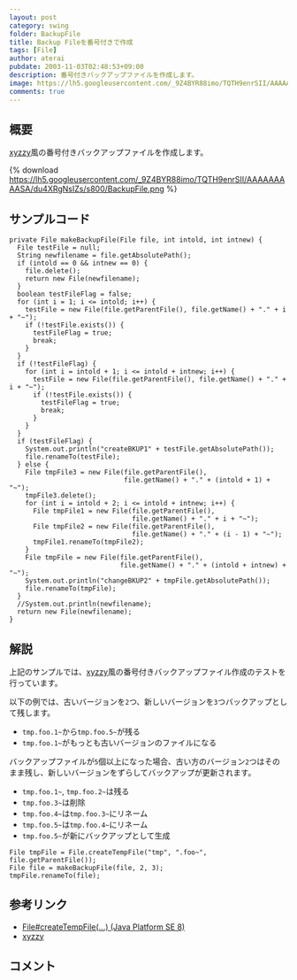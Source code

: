 ```yaml
---
layout: post
category: swing
folder: BackupFile
title: Backup Fileを番号付きで作成
tags: [File]
author: aterai
pubdate: 2003-11-03T02:48:53+09:00
description: 番号付きバックアップファイルを作成します。
image: https://lh5.googleusercontent.com/_9Z4BYR88imo/TQTH9enrSII/AAAAAAAAASA/du4XRgNsIZs/s800/BackupFile.png
comments: true
---
```

## 概要
[xyzzy](https://ateraimemo.com/xyzzy.html)風の番号付きバックアップファイルを作成します。

{% download https://lh5.googleusercontent.com/_9Z4BYR88imo/TQTH9enrSII/AAAAAAAAASA/du4XRgNsIZs/s800/BackupFile.png %}

## サンプルコード
<pre class="prettyprint"><code>private File makeBackupFile(File file, int intold, int intnew) {
  File testFile = null;
  String newfilename = file.getAbsolutePath();
  if (intold == 0 &amp;&amp; intnew == 0) {
    file.delete();
    return new File(newfilename);
  }
  boolean testFileFlag = false;
  for (int i = 1; i &lt;= intold; i++) {
    testFile = new File(file.getParentFile(), file.getName() + "." + i + "~");
    if (!testFile.exists()) {
      testFileFlag = true;
      break;
    }
  }
  if (!testFileFlag) {
    for (int i = intold + 1; i &lt;= intold + intnew; i++) {
      testFile = new File(file.getParentFile(), file.getName() + "." + i + "~");
      if (!testFile.exists()) {
        testFileFlag = true;
        break;
      }
    }
  }
  if (testFileFlag) {
    System.out.println("createBKUP1" + testFile.getAbsolutePath());
    file.renameTo(testFile);
  } else {
    File tmpFile3 = new File(file.getParentFile(),
                             file.getName() + "." + (intold + 1) + "~");
    tmpFile3.delete();
    for (int i = intold + 2; i &lt;= intold + intnew; i++) {
      File tmpFile1 = new File(file.getParentFile(),
                               file.getName() + "." + i + "~");
      File tmpFile2 = new File(file.getParentFile(),
                               file.getName() + "." + (i - 1) + "~");
      tmpFile1.renameTo(tmpFile2);
    }
    File tmpFile = new File(file.getParentFile(),
                            file.getName() + "." + (intold + intnew) + "~");
    System.out.println("changeBKUP2" + tmpFile.getAbsolutePath());
    file.renameTo(tmpFile);
  }
  //System.out.println(newfilename);
  return new File(newfilename);
}
</code></pre>

## 解説
上記のサンプルでは、[xyzzy](https://ateraimemo.com/xyzzy.html)風の番号付きバックアップファイル作成のテストを行っています。

以下の例では、古いバージョンを`2`つ、新しいバージョンを`3`つバックアップとして残します。

- `tmp.foo.1~`から`tmp.foo.5~`が残る
- `tmp.foo.1~`がもっとも古いバージョンのファイルになる

<!-- dummy comment line for breaking list -->

バックアップファイルが`5`個以上になった場合、古い方のバージョン`2`つはそのまま残し、新しいバージョンをずらしてバックアップが更新されます。

- `tmp.foo.1~`, `tmp.foo.2~`は残る
- `tmp.foo.3~`は削除
- `tmp.foo.4~`は`tmp.foo.3~`にリネーム
- `tmp.foo.5~`は`tmp.foo.4~`にリネーム
- `tmp.foo.5~`が新にバックアップとして生成

<!-- dummy comment line for breaking list -->

<pre class="prettyprint"><code>File tmpFile = File.createTempFile("tmp", ".foo~", file.getParentFile());
File file = makeBackupFile(file, 2, 3);
tmpFile.renameTo(file);
</code></pre>

## 参考リンク
- [File#createTempFile(...) (Java Platform SE 8)](https://docs.oracle.com/javase/jp/8/docs/api/java/io/File.html#createTempFile-java.lang.String-java.lang.String-java.io.File-)
- [xyzzy](https://ateraimemo.com/xyzzy.html)

<!-- dummy comment line for breaking list -->

## コメント
